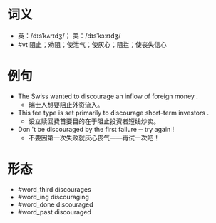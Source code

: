 # 词义
- 英：/dɪsˈkʌrɪdʒ/； 美：/dɪsˈkɜːrɪdʒ/
- #vt 阻止；劝阻；使泄气；使灰心；阻拦；使丧失信心
# 例句
- The Swiss wanted to discourage an inflow of foreign money .
	- 瑞士人想要阻止外资流入。
- This fee type is set primarily to discourage short-term investors .
	- 设立赎回费首要目的在于阻止投资者短线炒卖。
- Don 't be discouraged by the first failure ─ try again !
	- 不要因第一次失败就灰心丧气——再试一次吧！
# 形态
- #word_third discourages
- #word_ing discouraging
- #word_done discouraged
- #word_past discouraged
